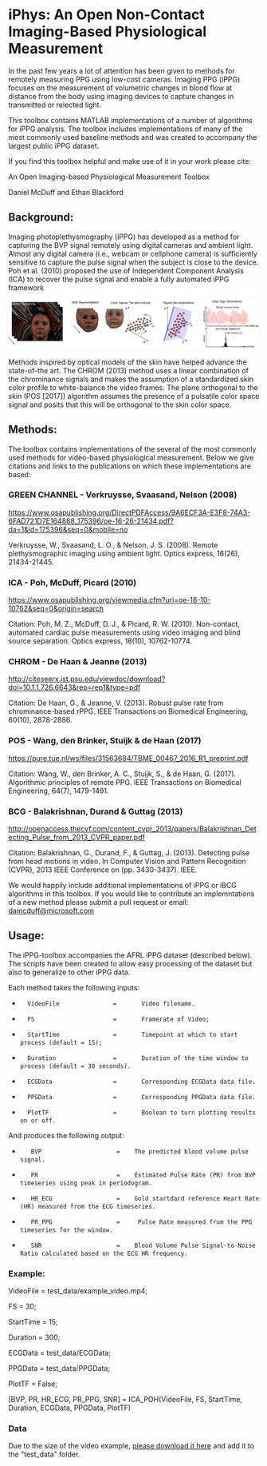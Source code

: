 # iPhys: An Open  Non-Contact  Imaging-Based  Physiological  Measurement
In the past few years a lot of attention has been given to methods for remotely measuring PPG using low-cost cameras.  Imaging PPG (iPPG) focuses on the measurement of volumetric changes in blood flow at distance from the body using imaging devices to capture changes in transmitted or relected light. 

This toolbox contains MATLAB implementations of a number of algorithms for iPPG analysis.  The toolbox includes implementations of many of the most commonly used baseline methods and was created to accompany the largest public iPPG dataset.

If you find this toolbox helpful and make use of it in your work please cite:

An Open Imaging-based Physiological Measurement Toolbox

Daniel McDuff and Ethan Blackford

## Background: ## 

Imaging photoplethysmography (iPPG) has developed as a method for capturing the BVP signal remotely using digital cameras and ambient light. Almost any digital camera (i.e., webcam or cellphone camera) is sufficiently sensitive to capture the pulse signal when the subject is close to the device.  Poh et al. (2010) proposed the use of Independent Component Analysis (ICA) to recover the pulse signal and enable a fully automated iPPG framework

![Alt text](imgs/Imaging_PPG.png?raw=true "Imaging PPG pipeline.")

Methods inspired by optical models of the skin have helped advance the state-of-the art. The CHROM (2013) method uses a linear combination of the chrominance signals and makes the assumption of a standardized skin color profile to white-balance the video frames. 
The plane orthogonal to the skin (POS [2017]) algorithm assumes the presence of a pulsatile color space signal and posits that this will be orthogonal to the skin color space.

## Methods: ## 

The toolbox contains implementations of the several of the most commonly used methods for video-based physiological measurement. Below we give citations and links to the publications on which these implementations are based:

### GREEN CHANNEL - Verkruysse, Svaasand, Nelson (2008) ###

https://www.osapublishing.org/DirectPDFAccess/9A6ECF3A-E3F8-74A3-6FAD721D7E164888_175396/oe-16-26-21434.pdf?da=1&id=175396&seq=0&mobile=no

Verkruysse, W., Svaasand, L. O., & Nelson, J. S. (2008). Remote plethysmographic imaging using ambient light. Optics express, 16(26), 21434-21445.

### ICA - Poh, McDuff, Picard (2010) ###

https://www.osapublishing.org/viewmedia.cfm?uri=oe-18-10-10762&seq=0&origin=search

Citation: Poh, M. Z., McDuff, D. J., & Picard, R. W. (2010). Non-contact, automated cardiac pulse measurements using video imaging and blind source separation. Optics express, 18(10), 10762-10774.

### CHROM - De Haan & Jeanne (2013) ###

http://citeseerx.ist.psu.edu/viewdoc/download?doi=10.1.1.726.6643&rep=rep1&type=pdf


Citation: De Haan, G., & Jeanne, V. (2013). Robust pulse rate from chrominance-based rPPG. IEEE Transactions on Biomedical Engineering, 60(10), 2878-2886.

### POS - Wang, den Brinker, Stuijk & de Haan (2017) ###

https://pure.tue.nl/ws/files/31563684/TBME_00467_2016_R1_preprint.pdf

Citation: Wang, W., den Brinker, A. C., Stuijk, S., & de Haan, G. (2017). Algorithmic principles of remote PPG. IEEE Transactions on Biomedical Engineering, 64(7), 1479-1491.

### BCG - Balakrishnan, Durand & Guttag (2013) ###

http://openaccess.thecvf.com/content_cvpr_2013/papers/Balakrishnan_Detecting_Pulse_from_2013_CVPR_paper.pdf

Citation: Balakrishnan, G., Durand, F., & Guttag, J. (2013). Detecting pulse from head motions in video. In Computer Vision and Pattern Recognition (CVPR), 2013 IEEE Conference on (pp. 3430-3437). IEEE.


We would happily include additional implementations of iPPG or iBCG algorithms in this toolbox. If you would like to contribute an implemntations of a new method please submit a pull request or email: damcduff@microsoft.com

## Usage: ##

The iPPG-toolbox accompanies the AFRL iPPG dataset (described below).  The scripts have been created to allow easy processing of the dataset but also to generalize to other iPPG data.

Each method takes the following inputs:

*       VideoFile               =       Video filename.

*       FS                      =       Framerate of Video;

*       StartTime               =       Timepoint at which to start process (default = 15);

*       Duration                =       Duration of the time window to process (default = 30 seconds).

*       ECGData                 =       Corresponding ECGData data file.

*       PPGData                 =       Corresponding PPGData data file.

*       PlotTF                  =       Boolean to turn plotting results on or off.


And produces the following output:

*        BVP                     =    The predicted blood volume pulse signal.

*        PR                      =    Estimated Pulse Rate (PR) from BVP timeseries using peak in periodogram.

*        HR_ECG                  =    Gold startdard reference Heart Rate (HR) measured from the ECG timeseries.

*        PR_PPG                  =     Pulse Rate measured from the PPG timeseries for the window.

*        SNR                     =    Blood Volume Pulse Signal-to-Noise Ratio calculated based on the ECG HR frequency.


### Example: ###

VideoFile = test_data/example_video.mp4;

FS = 30;

StartTime = 15;

Duration = 300;

ECGData = test_data/ECGData;

PPGData = test_data/PPGData;

PlotTF = False;

[BVP, PR, HR_ECG, PR_PPG, SNR] = ICA_POH(VideoFile, FS, StartTime, Duration, ECGData, PPGData, PlotTF)


### Data ###

Due to the size of the video example, [please download it here](https://drive.google.com/open?id=1oD4VbBD9ColSlbiIMEgxbvQ7LnXHPy1_) and add it to the "test_data" folder. 
